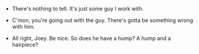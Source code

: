 - There's nothing to tell. It's just some guy I work with.

- C'mon, you're going out with the guy. There's gotta be something wrong with him.

- All right, Joey. Be nice. So does he have a hump? A hump and a hairpiece?
